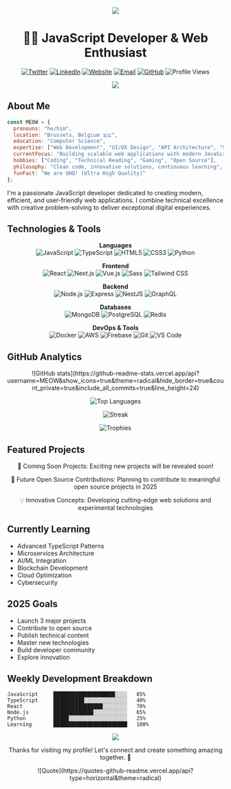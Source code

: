 <div align="center">
  <img src="https://capsule-render.vercel.app/api?type=waving&height=300&color=0:8A2BE2,50:9370DB,100:4B0082&text=MEOW&fontSize=70&fontColor=ffffff&animation=fadeIn" />
</div>

<h1 align="center">👨‍💻 JavaScript Developer & Web Enthusiast</h1>

<p align="center">
  <a href="https://twitter.com/MEOW"><img src="https://img.shields.io/badge/Twitter-1DA1F2?style=for-the-badge&logo=twitter&logoColor=white" alt="Twitter" /></a>
  <a href="https://www.linkedin.com/in/MEOW/"><img src="https://img.shields.io/badge/LinkedIn-0077B5?style=for-the-badge&logo=linkedin&logoColor=white" alt="LinkedIn" /></a>
  <a href="https://meow.dev"><img src="https://img.shields.io/badge/Website-FF5722?style=for-the-badge&logo=google-chrome&logoColor=white" alt="Website" /></a>
  <a href="mailto:contact@meow.dev"><img src="https://img.shields.io/badge/Email-D14836?style=for-the-badge&logo=gmail&logoColor=white" alt="Email" /></a>
  <a href="https://github.com/MEOW"><img src="https://img.shields.io/badge/GitHub-181717?style=for-the-badge&logo=github&logoColor=white" alt="GitHub" /></a>
  <img src="https://komarev.com/ghpvc/?username=MEOW&style=for-the-badge&color=8A2BE2" alt="Profile Views" />
</p>

<div align="center">
  <img src="https://readme-typing-svg.demolab.com?font=Fira+Code&weight=600&size=22&pause=1000&color=9370DB&center=true&vCenter=true&width=500&lines=JavaScript+Developer;React+%26+Node.js+Expert;Open+Source+Contributor;Modern+Web+Solutions;Always+Learning+New+Tech" />
</div>

## About Me

```javascript
const MEOW = {
  pronouns: "he/him",
  location: "Brussels, Belgium 🇧🇪",
  education: "Computer Science",
  expertise: ["Web Development", "UI/UX Design", "API Architecture", "Security Research"],
  currentFocus: "Building scalable web applications with modern JavaScript",
  hobbies: ["Coding", "Technical Reading", "Gaming", "Open Source"],
  philosophy: "Clean code, innovative solutions, continuous learning",
  funFact: "We are UHQ! (Ultra High Quality)"
};
```

I'm a passionate JavaScript developer dedicated to creating modern, efficient, and user-friendly web applications. I combine technical excellence with creative problem-solving to deliver exceptional digital experiences.

## Technologies & Tools

<div align="center">

**Languages**  
![JavaScript](https://img.shields.io/badge/JavaScript-F7DF1E?style=for-the-badge&logo=javascript&logoColor=black)
![TypeScript](https://img.shields.io/badge/TypeScript-3178C6?style=for-the-badge&logo=typescript&logoColor=white)
![HTML5](https://img.shields.io/badge/HTML5-E34F26?style=for-the-badge&logo=html5&logoColor=white)
![CSS3](https://img.shields.io/badge/CSS3-1572B6?style=for-the-badge&logo=css3&logoColor=white)
![Python](https://img.shields.io/badge/Python-3776AB?style=for-the-badge&logo=python&logoColor=white)

**Frontend**  
![React](https://img.shields.io/badge/React-61DAFB?style=for-the-badge&logo=react&logoColor=black)
![Next.js](https://img.shields.io/badge/Next.js-000000?style=for-the-badge&logo=nextdotjs&logoColor=white)
![Vue.js](https://img.shields.io/badge/Vue.js-4FC08D?style=for-the-badge&logo=vuedotjs&logoColor=white)
![Sass](https://img.shields.io/badge/Sass-CC6699?style=for-the-badge&logo=sass&logoColor=white)
![Tailwind CSS](https://img.shields.io/badge/Tailwind_CSS-38B2AC?style=for-the-badge&logo=tailwind-css&logoColor=white)

**Backend**  
![Node.js](https://img.shields.io/badge/Node.js-339933?style=for-the-badge&logo=nodedotjs&logoColor=white)
![Express](https://img.shields.io/badge/Express-000000?style=for-the-badge&logo=express&logoColor=white)
![NestJS](https://img.shields.io/badge/NestJS-E0234E?style=for-the-badge&logo=nestjs&logoColor=white)
![GraphQL](https://img.shields.io/badge/GraphQL-E10098?style=for-the-badge&logo=graphql&logoColor=white)

**Databases**  
![MongoDB](https://img.shields.io/badge/MongoDB-47A248?style=for-the-badge&logo=mongodb&logoColor=white)
![PostgreSQL](https://img.shields.io/badge/PostgreSQL-4169E1?style=for-the-badge&logo=postgresql&logoColor=white)
![Redis](https://img.shields.io/badge/Redis-DC382D?style=for-the-badge&logo=redis&logoColor=white)

**DevOps & Tools**  
![Docker](https://img.shields.io/badge/Docker-2496ED?style=for-the-badge&logo=docker&logoColor=white)
![AWS](https://img.shields.io/badge/AWS-232F3E?style=for-the-badge&logo=amazon-aws&logoColor=white)
![Firebase](https://img.shields.io/badge/Firebase-FFCA28?style=for-the-badge&logo=firebase&logoColor=black)
![Git](https://img.shields.io/badge/Git-F05032?style=for-the-badge&logo=git&logoColor=white)
![VS Code](https://img.shields.io/badge/VS_Code-007ACC?style=for-the-badge&logo=visual-studio-code&logoColor=white)

</div>

## GitHub Analytics

<div align="center">
![GitHub stats](https://github-readme-stats.vercel.app/api?username=MEOW&show_icons=true&theme=radical&hide_border=true&count_private=true&include_all_commits=true&line_height=24)

![Top Languages](https://github-readme-stats.vercel.app/api/top-langs/?username=MEOW&layout=compact&theme=radical&hide_border=true&langs_count=8)

![Streak](https://github-readme-streak-stats.herokuapp.com/?user=MEOW&theme=radical&hide_border=true)

![Trophies](https://github-profile-trophy.vercel.app/?username=MEOW&theme=radical&no-frame=true&column=7&margin-w=15)
</div>

## Featured Projects

<div align="center">
🚀 Coming Soon Projects: Exciting new projects will be revealed soon!

🌟 Future Open Source Contributions: Planning to contribute to meaningful open source projects in 2025

💡 Innovative Concepts: Developing cutting-edge web solutions and experimental technologies
</div>

## Currently Learning

- Advanced TypeScript Patterns
- Microservices Architecture
- AI/ML Integration
- Blockchain Development
- Cloud Optimization
- Cybersecurity

## 2025 Goals

- Launch 3 major projects
- Contribute to open source
- Publish technical content
- Master new technologies
- Build developer community
- Explore innovation

## Weekly Development Breakdown

```
JavaScript     ████████████████████░░░░   85%
TypeScript     ██████████░░░░░░░░░░░░░░   40%
React          ████████████████░░░░░░░░   70%
Node.js        █████████████░░░░░░░░░░░   65%
Python         █████░░░░░░░░░░░░░░░░░░░   25%
Learning       ████████████████████████   100%
```

<div align="center">
  <img src="https://capsule-render.vercel.app/api?type=waving&color=0:8A2BE2,50:9370DB,100:4B0082&height=100&section=footer&animation=fadeIn" />
  <p>Thanks for visiting my profile! Let's connect and create something amazing together. 🚀</p>
  ![Quote](https://quotes-github-readme.vercel.app/api?type=horizontal&theme=radical)
</div>

